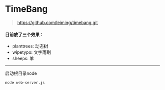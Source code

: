# TimeBang

> https://github.com/leiming/timebang.git

#### 目前放了三个效果：

- planttrees: 动态树
- wipetypo: 文字雨刷
- sheeps: 羊

----------

启动根目录node

    node web-server.js

